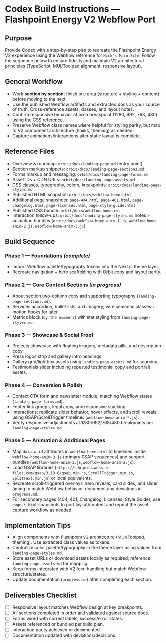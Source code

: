 # Codex Build Instructions — Flashpoint Energy V2 Webflow Port

## Purpose

Provide Codex with a step-by-step plan to recreate the Flashpoint Energy V2 experience using the Webflow reference for `Nick's Main Site`. Follow the sequence below to ensure fidelity and maintain V2 architectural principles (TypeScript, MUI/Toolpad alignment, responsive layout).

## General Workflow

- Work **section by section**; finish one area (structure + styling + content) before moving to the next.
- Use the published Webflow artifacts and extracted docs as your source of truth. Cross-reference assets, classes, and layout notes.
- Confirm responsive behavior at each breakpoint (1280, 992, 768, 480) using the CSS reference.
- Preserve Webflow class names where helpful for styling parity, but map to V2 component architecture (hooks, theming) as needed.
- Capture animations/interactions after static layout is complete.

## Reference Files

- Overview & roadmap: `orbit/docs/landing-page.md` (entry point)
- Section markup snippets: `orbit/docs/landing-page-sections.md`
- Forms markup and messaging: `orbit/docs/landing-page-forms.md`
- Asset IDs + CDN URLs: `orbit/docs/landing-page-assets.md`
- CSS classes, typography, colors, breakpoints: `orbit/docs/landing-page-styles.md`
- Published HTML snapshot: `orbit/docs/webflow-home.html`
- Additional page snapshots: `page-404.html`, `page-401.html`, `page-changelog.html`, `page-licenses.html`, `page-style-guide.html`
- Published CSS bundle: `orbit/docs/webflow-home.css`
- Interaction follow-ups: `orbit/docs/landing-page-styles.md` notes + animation bundles (`orbit/docs/webflow-home-anim-1.js`, `webflow-home-anim-2.js`, `webflow-home-anim-3.js`)

## Build Sequence

### Phase 1 — Foundations _(complete)_

- Import Webflow palette/typography tokens into the Next.js theme layer.
- Recreate navigation + hero scaffolding with Orbit copy and layout parity.

### Phase 2 — Core Content Sections _(in progress)_

- About section two-column copy and supporting typography (`landing-page-sections.md`).
- Services accordion, bullet lists, and imagery; wire semantic classes + motion hooks for later.
- Metrics block (`by the numbers`) with stat styling from `landing-page-styles.md`.

### Phase 3 — Showcase & Social Proof

- Projects showcase with floating imagery, metadata pills, and description copy.
- Press logos strip and gallery intro headings.
- Gallery grid/lightbox assets using `landing-page-assets.md` for sourcing.
- Testimonials slider including repeated testimonial copy and portrait assets.

### Phase 4 — Conversion & Polish

- Contact CTA form and newsletter module, matching Webflow states (`landing-page-forms.md`).
- Footer link groups, legal copy, and responsive stacking.
- Interactions: replicate slider behavior, hover effects, and scroll reveals using GSAP/ScrollTrigger timelines (`webflow-home-anim-*.js`).
- Verify responsive adjustments at 1280/992/768/480 breakpoints per `landing-page-styles.md`.

### Phase 5 — Animation & Additional Pages

- Map `data-w-id` attributes in `webflow-home.html` to timelines inside `webflow-home-anim-3.js` (primary GSAP sequences) and support bundles (`webflow-home-anim-1.js`, `webflow-home-anim-2.js`).
- Load GSAP libraries (`https://cdn.prod.website-files.com/gsap/3.13.0/gsap.min.js`, `ScrollTrigger.min.js`, `SplitText.min.js`) or local equivalents.
- Recreate scroll-triggered overlays, hero reveals, card slides, and slider timing to match Webflow behavior; document any deviations in `progress.md`.
- For secondary pages (404, 401, Changelog, Licenses, Style Guide), use `page-*.html` snapshots to port layout/content and repeat the asset capture workflow as needed.

## Implementation Tips

- Align components with Flashpoint V2 architecture (MUI/Toolpad, theming). Use extracted class values as tokens.
- Centralize color palette/typography in the theme layer using values from `landing-page-styles.md`.
- Store asset URLs or download assets locally as required; reference `landing-page-assets.md` for mapping.
- Keep forms integrated with V2 form handling but match Webflow structure/states.
- Update documentation (`progress.md`) after completing each section.

## Deliverables Checklist

- [ ] Responsive layout matches Webflow design at key breakpoints.
- [ ] All sections completed in order and validated against source docs.
- [ ] Forms wired with correct labels, success/error states.
- [ ] Assets referenced or bundled per build plan.
- [ ] Interaction parity achieved or documented.
- [ ] Documentation updated with deviations/decisions.

